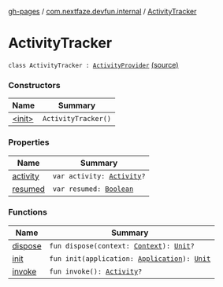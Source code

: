 [gh-pages](../../index.md) / [com.nextfaze.devfun.internal](../index.md) / [ActivityTracker](.)

# ActivityTracker

`class ActivityTracker : `[`ActivityProvider`](../-activity-provider.md) [(source)](https://github.com/NextFaze/dev-fun/tree/master/devfun/src/main/java/com/nextfaze/devfun/internal/ActivityTracking.kt#L77)

### Constructors

| Name | Summary |
|---|---|
| [&lt;init&gt;](-init-.md) | `ActivityTracker()` |

### Properties

| Name | Summary |
|---|---|
| [activity](activity.md) | `var activity: `[`Activity`](https://developer.android.com/reference/android/app/Activity.html)`?` |
| [resumed](resumed.md) | `var resumed: `[`Boolean`](https://kotlinlang.org/api/latest/jvm/stdlib/kotlin/-boolean/index.html) |

### Functions

| Name | Summary |
|---|---|
| [dispose](dispose.md) | `fun dispose(context: `[`Context`](https://developer.android.com/reference/android/content/Context.html)`): `[`Unit`](https://kotlinlang.org/api/latest/jvm/stdlib/kotlin/-unit/index.html)`?` |
| [init](init.md) | `fun init(application: `[`Application`](https://developer.android.com/reference/android/app/Application.html)`): `[`Unit`](https://kotlinlang.org/api/latest/jvm/stdlib/kotlin/-unit/index.html) |
| [invoke](invoke.md) | `fun invoke(): `[`Activity`](https://developer.android.com/reference/android/app/Activity.html)`?` |
